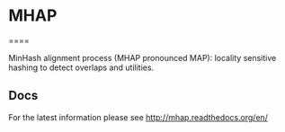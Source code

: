 # MHAP
====

MinHash alignment process (MHAP pronounced MAP): locality sensitive hashing to detect overlaps and utilities.

## Docs
For the latest information please see http://mhap.readthedocs.org/en/
